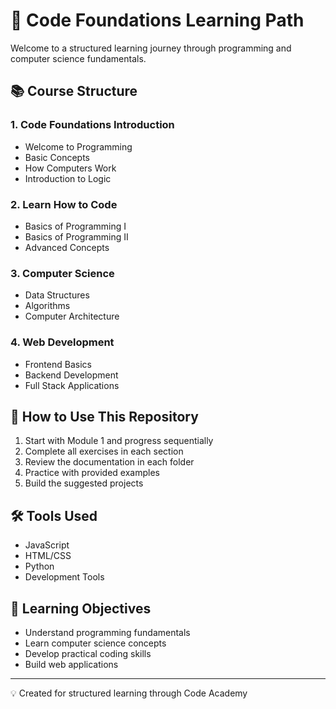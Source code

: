 # 🚀 Code Foundations Learning Path

Welcome to a structured learning journey through programming and computer science fundamentals.

## 📚 Course Structure

### 1. Code Foundations Introduction
- Welcome to Programming
- Basic Concepts
- How Computers Work
- Introduction to Logic

### 2. Learn How to Code
- Basics of Programming I
- Basics of Programming II
- Advanced Concepts

### 3. Computer Science
- Data Structures
- Algorithms
- Computer Architecture

### 4. Web Development
- Frontend Basics
- Backend Development
- Full Stack Applications

## 📝 How to Use This Repository

1. Start with Module 1 and progress sequentially
2. Complete all exercises in each section
3. Review the documentation in each folder
4. Practice with provided examples
5. Build the suggested projects

## 🛠️ Tools Used
- JavaScript
- HTML/CSS
- Python
- Development Tools

## 🎯 Learning Objectives
- Understand programming fundamentals
- Learn computer science concepts
- Develop practical coding skills
- Build web applications

---
💡 Created for structured learning through Code Academy